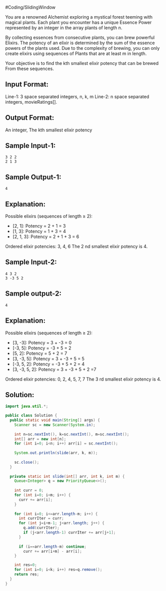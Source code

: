 #Coding/SlidingWindow 

You are a renowned Alchemist exploring a mystical forest teeming with magical plants. 
Each plant you encounter has a unique Essence Power represented by an integer in 
the array plants of length n.

By collecting essences from consecutive plants, you can brew powerful Elixirs. 
The potency of an elixir is determined by the sum of the essence powers of the plants used. 
Due to the complexity of brewing, you can only create elixirs using sequences of 
Plants that are at least m in length.

Your objective is to find the kth smallest elixir potency that can be brewed 
From these sequences.

Input Format:
-------------
Line-1: 3 space separated integers, n, k, m
Line-2: n space separated integers, movieRatings[].

Output Format:
-------------
An integer, The kth smallest elixir potency

Sample Input-1:
--------
```
3 2 2
2 1 3
```

Sample Output-1:
--------
```
4
```

Explanation:
--------
Possible elixirs (sequences of length ≥ 2):
- \[2, 1]: Potency = 2 + 1 = 3
- \[1, 3]: Potency = 1 + 3 = 4
- \[2, 1, 3]: Potency = 2 + 1 + 3 = 6

Ordered elixir potencies: 3, 4, 6
The 2 nd smallest elixir potency is 4.

Sample Input-2:
--------
```
4 3 2
3 -3 5 2
```

Sample output-2:
--------
```
4
```

Explanation:
--------
Possible elixirs (sequences of length ≥ 2):
- \[3, -3]: Potency = 3 + -3 = 0
- \[-3, 5]: Potency = -3 + 5 = 2
- \[5, 2]: Potency = 5 + 2 = 7
- \[3, -3, 5]: Potency = 3 + -3 + 5 = 5
- \[-3, 5, 2]: Potency = -3 + 5 + 2 = 4
- \[3, -3, 5, 2]: Potency = 3 + -3 + 5 + 2 =7

Ordered elixir potencies: 0, 2, 4, 5, 7, 7
The 3 rd smallest elixir potency is 4.

## Solution:

```java
import java.util.*;

public class Solution {
  public static void main(String[] args) {
    Scanner sc = new Scanner(System.in);
        
    int n=sc.nextInt(), k=sc.nextInt(), m=sc.nextInt();
    int[] arr = new int[n];
    for (int i=0; i<n; i++) arr[i] = sc.nextInt();
        
    System.out.println(slide(arr, k, m));
        
    sc.close();
  }
    
  private static int slide(int[] arr, int k, int m) {
    Queue<Integer> q = new PriorityQueue<>();
        
    int curr = 0;
    for (int i=0; i<m; i++) {
      curr += arr[i];
    }
        
    for (int i=0; i<=arr.length-m; i++) {
      int currIter = curr;
      for (int j=i+m-1; j<arr.length; j++) {
        q.add(currIter);
        if (j<arr.length-1) currIter += arr[j+1];
      }
            
      if (i==arr.length-m) continue;
        curr += arr[i+m] - arr[i];
    }

    int res=0;
    for (int i=0; i<k; i++) res=q.remove();
    return res;
  }
}
```